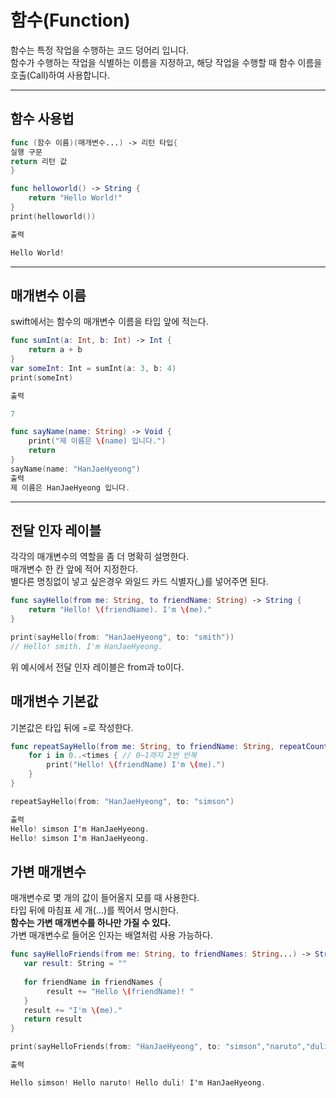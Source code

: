 # 함수(Function)
함수는 특정 작업을 수행하는 코드 덩어리 입니다.<br>
함수가 수행하는 작업을 식별하는 이름을 지정하고, 해당 작업을 수행할 때 함수 이름을 호출(Call)하여 사용합니다.

---------
## **함수 사용법**
```swift
func (함수 이름)(매개변수...) -> 리턴 타입{
실행 구문
return 리턴 값
}
```
```swift
func helloworld() -> String {
    return "Hello World!"
}
print(helloworld())

출력

Hello World!
```
------

## **매개변수 이름**
swift에서는 함수의 매개변수 이름을 타입 앞에 적는다.
```swift
func sumInt(a: Int, b: Int) -> Int {
    return a + b
}
var someInt: Int = sumInt(a: 3, b: 4)
print(someInt)

출력

7
```
```swift
func sayName(name: String) -> Void {
    print("제 이름은 \(name) 입니다.")
    return
}
sayName(name: "HanJaeHyeong")
출력
제 이름은 HanJaeHyeong 입니다.
```
--------------
 
## **전달 인자 레이블**
각각의 매개변수의 역할을 좀 더 명확히 설명한다.<br>
매개변수 한 칸 앞에 적어 지정한다.<br>
별다른 명칭없이 넣고 싶은경우 와일드 카드 식별자(_)를 넣어주면 된다.
```swift
func sayHello(from me: String, to friendName: String) -> String {
    return "Hello! \(friendName). I'm \(me)."
}

print(sayHello(from: "HanJaeHyeong", to: "smith")) 
// Hello! smith. I'm HanJaeHyeong.
```
위 예시에서 전달 인자 레이블은 from과 to이다.

## **매개변수 기본값**
기본값은 타입 뒤에 =로 작성한다.
```swift
func repeatSayHello(from me: String, to friendName: String, repeatCount times: Int = 2) -> Void {
    for i in 0..<times { // 0~1까지 2번 반복
        print("Hello! \(friendName) I'm \(me).")
    }
}

repeatSayHello(from: "HanJaeHyeong", to: "simson") 

출력
Hello! simson I'm HanJaeHyeong.
Hello! simson I'm HanJaeHyeong.
```
## **가변 매개변수**
매개변수로 몇 개의 값이 들어올지 모를 때 사용한다.<br>
타입 뒤에 마침표 세 개(...)를 찍어서 명시한다.<br>
**함수는 가변 매개변수를 하나만 가질 수 있다.**<br>
가변 매개변수로 들어온 인자는 배열처럼 사용 가능하다.
```swift
func sayHelloFriends(from me: String, to friendNames: String...) -> String {
   var result: String = ""
   
   for friendName in friendNames {
   		result += "Hello \(friendName)! "
   }
   result += "I'm \(me)."
   return result
}

print(sayHelloFriends(from: "HanJaeHyeong", to: "simson","naruto","duli")) 

출력

Hello simson! Hello naruto! Hello duli! I'm HanJaeHyeong.
```